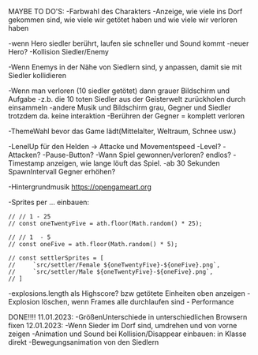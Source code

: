 MAYBE TO DO'S:
-Farbwahl des Charakters
-Anzeige, wie viele ins Dorf gekommen sind, wie viele wir getötet haben und wie viele wir verloren haben

-wenn Hero siedler berührt, laufen sie schneller und Sound kommt
-neuer Hero?
-Kollision Siedler/Enemy

-Wenn Enemys in der Nähe von Siedlern sind, y anpassen, damit sie mit Siedler kollidieren

-Wenn man verloren (10 siedler getötet) dann grauer Bildschirm und Aufgabe
-z.b. die 10 toten Siedler aus der Geisterwelt zurückholen durch einsammeln
-andere Musik und Bildschirm grau, Gegner und Siedler trotzdem da. keine interaktion
-Berühren der Gegner = komplett verloren

-ThemeWahl bevor das Game lädt(Mittelalter, Weltraum, Schnee usw.)

-LenelUp für den Helden -> Attacke und Movementspeed
-Level?
-Attacken?
-Pause-Button?
-Wann Spiel gewonnen/verloren? endlos?
-Timestamp anzeigen, wie lange löuft das Spiel.
-ab 30 Sekunden SpawnIntervall Gegner erhöhen?

-Hintergrundmusik https://opengameart.org

-Sprites per ... einbauen:

    // // 1 - 25
    // const oneTwentyFive = ath.floor(Math.random() * 25);

    // // 1  - 5
    // const oneFive = ath.floor(Math.random() * 5);

    // const settlerSprites = [
    //     `src/settler/Female ${oneTwentyFive}-${oneFive}.png`,
    //     `src/settler/Male ${oneTwentyFive}-${oneFive}.png`,
    // ]

-explosions.length als Highscore? bzw getötete Einheiten oben anzeigen
-Explosion löschen, wenn Frames alle durchlaufen sind - Performance

DONE!!!!
11.01.2023:
-GrößenUnterschiede in unterschiedlichen Browsern fixen
12.01.2023:
-Wenn Sieder im Dorf sind, umdrehen und von vorne zeigen
-Animation und Sound bei Kollision/Disappear einbauen: in Klasse direkt
-Bewegungsanimation von den Siedlern
